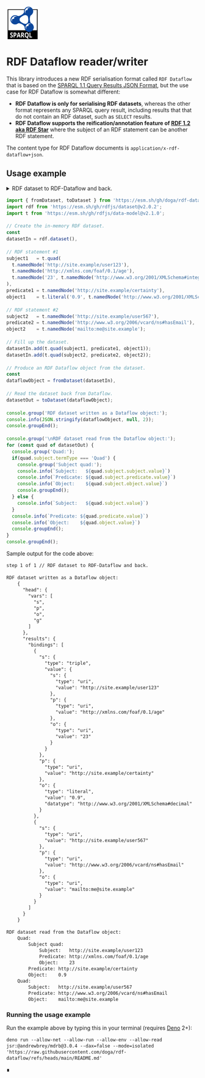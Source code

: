 <p align="left">
<a href="https://w3c.github.io/sparql-concepts/spec/" target="_blank" rel="noreferrer"><img src="https://github.com/doga/doga/raw/main/logos/sparql.svg" height="85" alt="SPARQL logo" /></a>
</p>

# RDF Dataflow reader/writer

This library introduces a new RDF serialisation format called `RDF Dataflow` that is based on the [SPARQL 1.1 Query Results JSON Format](https://www.w3.org/TR/sparql11-results-json/), but the use case for RDF Dataflow is somewhat different:

- __RDF Dataflow is only for serialising RDF datasets__, whereas the other format represents any SPARQL query result, including results that that do not contain an RDF dataset, such as `SELECT` results.
- __RDF Dataflow supports the reification/annotation feature of [RDF 1.2 aka RDF Star](https://www.w3.org/TR/rdf12-concepts/#section-triple-terms-reification)__ where the subject of an RDF statement can be another RDF statement.

The content type for RDF Dataflow documents is `application/x-rdf-dataflow+json`.

## Usage example

<details data-mdrb>
<summary>RDF dataset to RDF-Dataflow and back.</summary>

<pre>
description = '''
Serialise an RDF dataset to an RDF-Dataflow object and read it back.
'''
</pre>
</details>

```javascript
import { fromDataset, toDataset } from 'https://esm.sh/gh/doga/rdf-dataflow@1.0.0/mod.mjs';
import rdf from 'https://esm.sh/gh/rdfjs/dataset@v2.0.2';
import t from 'https://esm.sh/gh/rdfjs/data-model@v2.1.0';

// Create the in-memory RDF dataset.
const
datasetIn = rdf.dataset(),

// RDF statement #1
subject1   = t.quad(
  t.namedNode('http://site.example/user123'),
  t.namedNode('http://xmlns.com/foaf/0.1/age'),
  t.namedNode('23', t.namedNode('http://www.w3.org/2001/XMLSchema#integer'))
),
predicate1 = t.namedNode('http://site.example/certainty'),
object1    = t.literal('0.9', t.namedNode('http://www.w3.org/2001/XMLSchema#decimal')),

// RDF statement #2
subject2   = t.namedNode('http://site.example/user567'),
predicate2 = t.namedNode('http://www.w3.org/2006/vcard/ns#hasEmail'),
object2    = t.namedNode('mailto:me@site.example');

// Fill up the dataset.
datasetIn.add(t.quad(subject1, predicate1, object1));
datasetIn.add(t.quad(subject2, predicate2, object2));

// Produce an RDF Dataflow object from the dataset.
const
dataflowObject = fromDataset(datasetIn),

// Read the dataset back from Dataflow.
datasetOut = toDataset(dataflowObject);

console.group('RDF dataset written as a Dataflow object:');
console.info(JSON.stringify(dataflowObject, null, 2));
console.groupEnd();

console.group('\nRDF dataset read from the Dataflow object:');
for (const quad of datasetOut) {
  console.group('Quad:');
  if(quad.subject.termType === 'Quad') {
    console.group('Subject quad:');
    console.info(`Subject:   ${quad.subject.subject.value}`)
    console.info(`Predicate: ${quad.subject.predicate.value}`)
    console.info(`Object:    ${quad.subject.object.value}`)
    console.groupEnd();
  } else {
    console.info(`Subject:   ${quad.subject.value}`)
  }
  console.info(`Predicate: ${quad.predicate.value}`)
  console.info(`Object:    ${quad.object.value}`)
  console.groupEnd();
}
console.groupEnd();
```

Sample output for the code above:

```text
step 1 of 1 // RDF dataset to RDF-Dataflow and back.

RDF dataset written as a Dataflow object:
    {
      "head": {
        "vars": [
          "s",
          "p",
          "o",
          "g"
        ]
      },
      "results": {
        "bindings": [
          {
            "s": {
              "type": "triple",
              "value": {
                "s": {
                  "type": "uri",
                  "value": "http://site.example/user123"
                },
                "p": {
                  "type": "uri",
                  "value": "http://xmlns.com/foaf/0.1/age"
                },
                "o": {
                  "type": "uri",
                  "value": "23"
                }
              }
            },
            "p": {
              "type": "uri",
              "value": "http://site.example/certainty"
            },
            "o": {
              "type": "literal",
              "value": "0.9",
              "datatype": "http://www.w3.org/2001/XMLSchema#decimal"
            }
          },
          {
            "s": {
              "type": "uri",
              "value": "http://site.example/user567"
            },
            "p": {
              "type": "uri",
              "value": "http://www.w3.org/2006/vcard/ns#hasEmail"
            },
            "o": {
              "type": "uri",
              "value": "mailto:me@site.example"
            }
          }
        ]
      }
    }

RDF dataset read from the Dataflow object:
    Quad:
        Subject quad:
            Subject:   http://site.example/user123
            Predicate: http://xmlns.com/foaf/0.1/age
            Object:    23
        Predicate: http://site.example/certainty
        Object:    0.9
    Quad:
        Subject:   http://site.example/user567
        Predicate: http://www.w3.org/2006/vcard/ns#hasEmail
        Object:    mailto:me@site.example
```

### Running the usage example

Run the example above by typing this in your terminal (requires [Deno](https://deno.com/) 2+):

```shell
deno run --allow-net --allow-run --allow-env --allow-read jsr:@andrewbrey/mdrb@3.0.4 --dax=false --mode=isolated 'https://raw.githubusercontent.com/doga/rdf-dataflow/refs/heads/main/README.md'
```

∎
